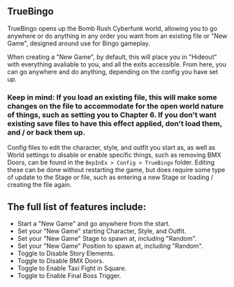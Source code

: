## TrueBingo
TrueBingo opens up the Bomb Rush Cyberfunk world, allowing you to go anywhere or do anything in any order you want from an existing file or "New Game", designed around use for Bingo gameplay.

When creating a "New Game", by default, this will place you in "Hideout" with everything avaliable to you, and all the exits accessible. From here, you can go anywhere and do anything, depending on the config you have set up.

### Keep in mind: If you load an existing file, this will make some changes on the file to accommodate for the open world nature of things, such as setting you to Chapter 6. If you don't want existing save files to have this effect applied, don't load them, and / or back them up.

Config files to edit the character, style, and outfit you start as, as well as World settings to disable or enable specific things, such as removing BMX Doors, can be found in the `BepInEx > Config > TrueBingo` folder. Editing these can be done without restarting the game, but does require some type of update to the Stage or file, such as entering a new Stage or loading / creating the file again.

## The full list of features include:
- Start a "New Game" and go anywhere from the start.
- Set your "New Game" starting Character, Style, and Outfit.
- Set your "New Game" Stage to spawn at, including "Random".
- Set your "New Game" Position to spawn at, including "Random".
- Toggle to Disable Story Elements.
- Toggle to Disable BMX Doors.
- Toggle to Enable Taxi Fight in Square.
- Toggle to Enable Final Boss Trigger.
